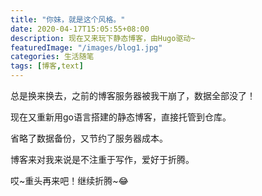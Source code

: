 ```yaml
---
title: "你妹，就是这个风格。"
date: 2020-04-17T15:05:55+08:00
description: 现在又来玩下静态博客，由Hugo驱动~
featuredImage: "/images/blog1.jpg"
categories: 生活随笔
tags: [博客,text]
---
```


总是换来换去，之前的博客服务器被我干崩了，数据全部没了！

现在又重新用go语言搭建的静态博客，直接托管到仓库。

省略了数据备份，又节约了服务器成本。

博客来对我来说是不注重于写作，爱好于折腾。

哎~重头再来吧！继续折腾~😂